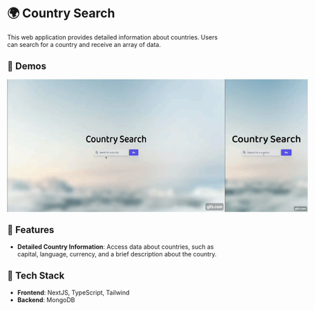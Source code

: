 # 🌍 Country Search

This web application provides detailed information about countries. Users can search for a country and receive an array of data.
<!-- , from general information to images generated by DALL·E AI API. -->

## 🎥 Demos 

<div style="display: flex; justify-content: space-around;">
  <img src="./readmeDemo/wide.gif" alt="Demo Wide" width="572" />
  <img src="./readmeDemo/mobile.gif" alt="Demo Mobile" width="192" />
</div>

<!-- ![Alt Text](/readmeDemo/mobile.gif) -->


## 🌟 Features 

- **Detailed Country Information**: Access data about countries, such as capital, language, currency, and a brief description about the country.

## 🚀 Tech Stack 

- **Frontend**: NextJS, TypeScript, Tailwind
- **Backend**: MongoDB
<!-- - **API Integrations**:  -->
